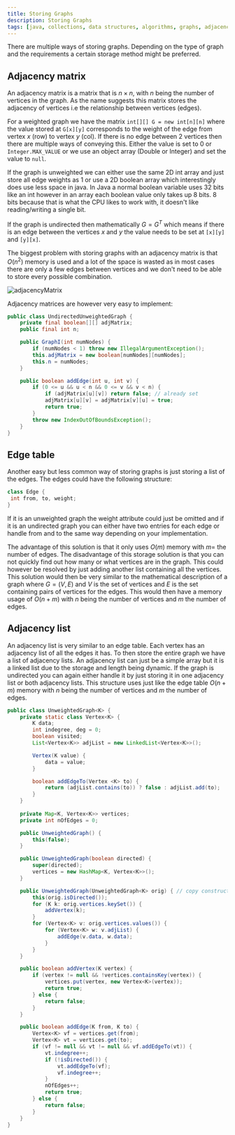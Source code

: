 ```yaml
---
title: Storing Graphs
description: Storing Graphs
tags: [java, collections, data structures, algorithms, graphs, adjacency matrix, adjacency list, edge table]
---
```


There are multiple ways of storing graphs. Depending on the type of graph and the requirements a certain storage method might be preferred.

## Adjacency matrix

An adjacency matrix is a matrix that is $n \times n$, with $n$ being the number of vertices in the graph. As the name suggests this matrix stores the adjacency of vertices i.e the relationship between vertices (edges).

For a weighted graph we have the matrix `int[][] G = new int[n][n]` where the value stored at `G[x][y]` corresponds to the weight of the edge from vertex $x$ (row) to vertex $y$ (col). If there is no edge between 2 vertices then there are multiple ways of conveying this. Either the value is set to 0 or `Integer.MAX_VALUE` or we use an object array (Double or Integer) and set the value to `null`.

If the graph is unweighted we can either use the same 2D int array and just store all edge weights as 1 or use a 2D boolean array which interestingly does use less space in java. In Java a normal boolean variable uses 32 bits like an int however in an array each boolean value only takes up 8 bits. 8 bits because that is what the CPU likes to work with, it doesn't like reading/writing a single bit.

If the graph is undirected then mathematically $G = G^T$ which means if there is an edge between the vertices $x$ and $y$ the value needs to be set at `[x][y]` and `[y][x]`.

The biggest problem with storing graphs with an adjacency matrix is that $O(n^2)$ memory is used and a lot of the space is wasted as in most cases there are only a few edges between vertices and we don't need to be able to store every possible combination.

![adjacencyMatrix](/img/programming/adjacencyMatrix.png)

Adjacency matrices are however very easy to implement:

```java
public class UndirectedUnweightedGraph {
    private final boolean[][] adjMatrix;
    public final int n;

    public GraphI(int numNodes) {
        if (numNodes < 1) throw new IllegalArgumentException();
        this.adjMatrix = new boolean[numNodes][numNodes];
        this.n = numNodes;
    }

    public boolean addEdge(int u, int v) {
        if (0 <= u && u < n && 0 <= v && v < n) {
            if (adjMatrix[u][v]) return false; // already set
            adjMatrix[u][v] = adjMatrix[v][u] = true;
            return true;
        }
        throw new IndexOutOfBoundsException();
    }
}
```

## Edge table

Another easy but less common way of storing graphs is just storing a list of the edges. The edges could have the following structure:

```java
class Edge {
 int from, to, weight;
}
```

If it is an unweighted graph the weight attribute could just be omitted and if it is an undirected graph you can either have two entries for each edge or handle from and to the same way depending on your implementation.

The advantage of this solution is that it only uses $O(m)$ memory with $m=$ the number of edges. The disadvantage of this storage solution is that you can not quickly find out how many or what vertices are in the graph. This could however be resolved by just adding another list containing all the vertices. This solution would then be very similar to the mathematical description of a graph where $G=(V, E)$ and $V$ is the set of vertices and $E$ is the set containing pairs of vertices for the edges. This would then have a memory usage of $O(n+m)$ with $n$ being the number of vertices and $m$ the number of edges.

## Adjacency list

An adjacency list is very similar to an edge table. Each vertex has an adjacency list of all the edges it has. To then store the entire graph we have a list of adjacency lists. An adjacency list can just be a simple array but it is a linked list due to the storage and length being dynamic. If the graph is undirected you can again either handle it by just storing it in one adjacency list or both adjacency lists. This structure uses just like the edge table $O(n+m)$ memory with $n$ being the number of vertices and $m$ the number of edges.

```java
public class UnweightedGraph<K> {
    private static class Vertex<K> {
        K data;
        int indegree, deg = 0;
        boolean visited;
        List<Vertex<K>> adjList = new LinkedList<Vertex<K>>();

        Vertex(K value) {
            data = value;
        }

        boolean addEdgeTo(Vertex <K> to) {
            return (adjList.contains(to)) ? false : adjList.add(to);
        }
    }
    
    private Map<K, Vertex<K>> vertices;
    private int nOfEdges = 0;

    public UnweightedGraph() {
        this(false);
    }

    public UnweightedGraph(boolean directed) {
        super(directed);
        vertices = new HashMap<K, Vertex<K>>();
    }

    public UnweightedGraph(UnweightedGraph<K> orig) { // copy constructor
        this(orig.isDirected());
        for (K k: orig.vertices.keySet()) {
            addVertex(k);
        }
        for (Vertex<K> v: orig.vertices.values()) {
            for (Vertex<K> w: v.adjList) {
                addEdge(v.data, w.data);
            }
        }
    }

    public boolean addVertex(K vertex) {
        if (vertex != null && !vertices.containsKey(vertex)) {
            vertices.put(vertex, new Vertex<K>(vertex));
            return true;
        } else {
            return false;
        }
    }

    public boolean addEdge(K from, K to) {
        Vertex<K> vf = vertices.get(from);
        Vertex<K> vt = vertices.get(to);
        if (vf != null && vt != null && vf.addEdgeTo(vt)) {
            vt.indegree++;
            if (!isDirected()) {
                vt.addEdgeTo(vf);
                vf.indegree++;
            }
            nOfEdges++;
            return true;
        } else {
            return false;
        }
    }
}
```
